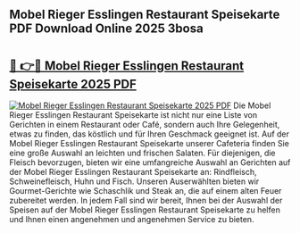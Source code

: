 ## Mobel Rieger Esslingen Restaurant Speisekarte PDF Download Online 2025 3bosa

# <h2><a href="http://gc84yug.nevu.top/?p=Mobel+Rieger+Esslingen+Restaurant+Speisekarte">🔗 👉🔴 Mobel Rieger Esslingen Restaurant Speisekarte 2025 PDF</a></h2>

[![Mobel Rieger Esslingen Restaurant Speisekarte 2025 PDF](https://i.imgur.com/dBaPXMq.png)](http://gc84yug.nevu.top/?p=Mobel+Rieger+Esslingen+Restaurant+Speisekarte)
Die Mobel Rieger Esslingen Restaurant Speisekarte ist nicht nur eine Liste von Gerichten in einem Restaurant oder Café, sondern auch Ihre Gelegenheit, etwas zu finden, das köstlich und für Ihren Geschmack geeignet ist. Auf der Mobel Rieger Esslingen Restaurant Speisekarte unserer Cafeteria finden Sie eine große Auswahl an leichten und frischen Salaten. Für diejenigen, die Fleisch bevorzugen, bieten wir eine umfangreiche Auswahl an Gerichten auf der Mobel Rieger Esslingen Restaurant Speisekarte an: Rindfleisch, Schweinefleisch, Huhn und Fisch. Unseren Auserwählten bieten wir Gourmet-Gerichte wie Schaschlik und Steak an, die auf einem alten Feuer zubereitet werden. In jedem Fall sind wir bereit, Ihnen bei der Auswahl der Speisen auf der Mobel Rieger Esslingen Restaurant Speisekarte zu helfen und Ihnen einen angenehmen und angenehmen Service zu bieten.
